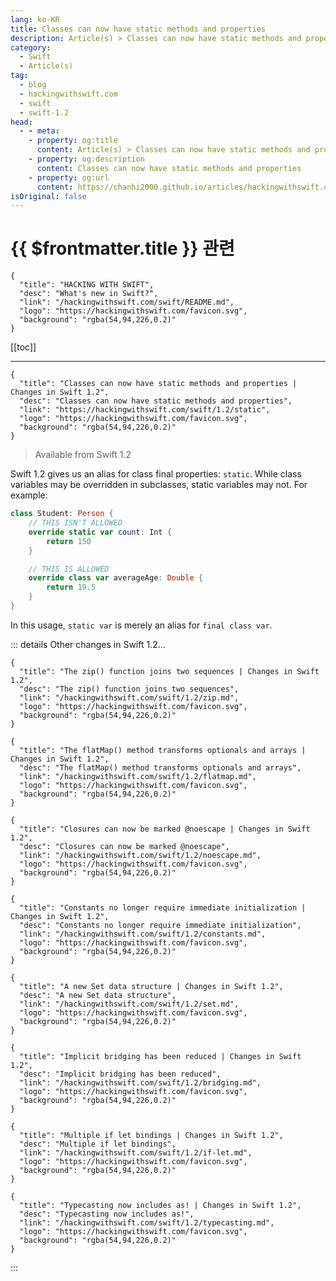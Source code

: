 ```yaml
---
lang: ko-KR
title: Classes can now have static methods and properties
description: Article(s) > Classes can now have static methods and properties
category:
  - Swift
  - Article(s)
tag: 
  - blog
  - hackingwithswift.com
  - swift
  - swift-1.2
head:
  - - meta:
    - property: og:title
      content: Article(s) > Classes can now have static methods and properties
    - property: og:description
      content: Classes can now have static methods and properties
    - property: og:url
      content: https://chanhi2000.github.io/articles/hackingwithswift.com/swift/1.2/static.html
isOriginal: false
---
```


# {{ $frontmatter.title }} 관련

```component VPCard
{
  "title": "HACKING WITH SWIFT",
  "desc": "What's new in Swift?",
  "link": "/hackingwithswift.com/swift/README.md",
  "logo": "https://hackingwithswift.com/favicon.svg",
  "background": "rgba(54,94,226,0.2)"
}
```

[[toc]]

---

```component VPCard
{
  "title": "Classes can now have static methods and properties | Changes in Swift 1.2",
  "desc": "Classes can now have static methods and properties",
  "link": "https://hackingwithswift.com/swift/1.2/static", 
  "logo": "https://hackingwithswift.com/favicon.svg",
  "background": "rgba(54,94,226,0.2)"
}
```

> Available from Swift 1.2

Swift 1.2 gives us an alias for class final properties: `static`. While class variables may be overridden in subclasses, static variables may not. For example:

```swift
class Student: Person {
    // THIS ISN'T ALLOWED
    override static var count: Int {
        return 150
    }

    // THIS IS ALLOWED
    override class var averageAge: Double {
        return 19.5
    }
}
```

In this usage, `static var` is merely an alias for `final class var`.

::: details Other changes in Swift 1.2…

```component VPCard
{
  "title": "The zip() function joins two sequences | Changes in Swift 1.2",
  "desc": "The zip() function joins two sequences",
  "link": "/hackingwithswift.com/swift/1.2/zip.md",
  "logo": "https://hackingwithswift.com/favicon.svg",
  "background": "rgba(54,94,226,0.2)"
}
```

```component VPCard
{
  "title": "The flatMap() method transforms optionals and arrays | Changes in Swift 1.2",
  "desc": "The flatMap() method transforms optionals and arrays",
  "link": "/hackingwithswift.com/swift/1.2/flatmap.md",
  "logo": "https://hackingwithswift.com/favicon.svg",
  "background": "rgba(54,94,226,0.2)"
}
```

```component VPCard
{
  "title": "Closures can now be marked @noescape | Changes in Swift 1.2",
  "desc": "Closures can now be marked @noescape",
  "link": "/hackingwithswift.com/swift/1.2/noescape.md",
  "logo": "https://hackingwithswift.com/favicon.svg",
  "background": "rgba(54,94,226,0.2)"
}
```
<!-- 
```component VPCard
{
  "title": "Classes can now have static methods and properties | Changes in Swift 1.2",
  "desc": "Classes can now have static methods and properties",
  "link": "/hackingwithswift.com/swift/1.2/static.md",
  "logo": "https://hackingwithswift.com/favicon.svg",
  "background": "rgba(54,94,226,0.2)"
}
```
-->
```component VPCard
{
  "title": "Constants no longer require immediate initialization | Changes in Swift 1.2",
  "desc": "Constants no longer require immediate initialization",
  "link": "/hackingwithswift.com/swift/1.2/constants.md",
  "logo": "https://hackingwithswift.com/favicon.svg",
  "background": "rgba(54,94,226,0.2)"
}
```

```component VPCard
{
  "title": "A new Set data structure | Changes in Swift 1.2",
  "desc": "A new Set data structure",
  "link": "/hackingwithswift.com/swift/1.2/set.md",
  "logo": "https://hackingwithswift.com/favicon.svg",
  "background": "rgba(54,94,226,0.2)"
}
```

```component VPCard
{
  "title": "Implicit bridging has been reduced | Changes in Swift 1.2",
  "desc": "Implicit bridging has been reduced",
  "link": "/hackingwithswift.com/swift/1.2/bridging.md",
  "logo": "https://hackingwithswift.com/favicon.svg",
  "background": "rgba(54,94,226,0.2)"
}
```

```component VPCard
{
  "title": "Multiple if let bindings | Changes in Swift 1.2",
  "desc": "Multiple if let bindings",
  "link": "/hackingwithswift.com/swift/1.2/if-let.md",
  "logo": "https://hackingwithswift.com/favicon.svg",
  "background": "rgba(54,94,226,0.2)"
}
```

```component VPCard
{
  "title": "Typecasting now includes as! | Changes in Swift 1.2",
  "desc": "Typecasting now includes as!",
  "link": "/hackingwithswift.com/swift/1.2/typecasting.md",
  "logo": "https://hackingwithswift.com/favicon.svg",
  "background": "rgba(54,94,226,0.2)"
}
```

:::

